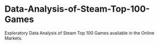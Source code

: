 # Data-Analysis-of-Steam-Top-100-Games
Exploratory Data Analysis of Steam Top 100 Games available in the Online Markets.

